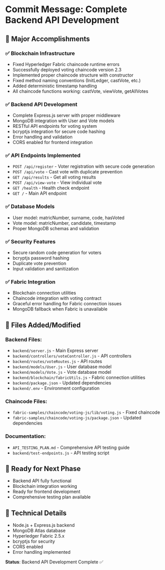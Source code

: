 # Commit Message: Complete Backend API Development

## 🎯 **Major Accomplishments**

### ✅ **Blockchain Infrastructure**
- Fixed Hyperledger Fabric chaincode runtime errors
- Successfully deployed voting chaincode version 2.3
- Implemented proper chaincode structure with constructor
- Fixed method naming conventions (InitLedger, castVote, etc.)
- Added deterministic timestamp handling
- All chaincode functions working: castVote, viewVote, getAllVotes

### ✅ **Backend API Development**
- Complete Express.js server with proper middleware
- MongoDB integration with User and Vote models
- RESTful API endpoints for voting system
- bcryptjs integration for secure code hashing
- Error handling and validation
- CORS enabled for frontend integration

### ✅ **API Endpoints Implemented**
- `POST /api/register` - Voter registration with secure code generation
- `POST /api/vote` - Cast vote with duplicate prevention
- `GET /api/results` - Get all voting results
- `POST /api/view-vote` - View individual vote
- `GET /health` - Health check endpoint
- `GET /` - Main API endpoint

### ✅ **Database Models**
- User model: matricNumber, surname, code, hasVoted
- Vote model: matricNumber, candidate, timestamp
- Proper MongoDB schemas and validation

### ✅ **Security Features**
- Secure random code generation for voters
- bcryptjs password hashing
- Duplicate vote prevention
- Input validation and sanitization

### ✅ **Fabric Integration**
- Blockchain connection utilities
- Chaincode integration with voting contract
- Graceful error handling for Fabric connection issues
- MongoDB fallback when Fabric is unavailable

## 📁 **Files Added/Modified**

### Backend Files:
- `backend/server.js` - Main Express server
- `backend/controllers/voteController.js` - API controllers
- `backend/routes/voteRoutes.js` - API routes
- `backend/models/User.js` - User database model
- `backend/models/Vote.js` - Vote database model
- `backend/blockchain/fabricUtils.js` - Fabric connection utilities
- `backend/package.json` - Updated dependencies
- `backend/.env` - Environment configuration

### Chaincode Files:
- `fabric-samples/chaincode/voting-js/lib/voting.js` - Fixed chaincode
- `fabric-samples/chaincode/voting-js/package.json` - Updated dependencies

### Documentation:
- `API_TESTING_PLAN.md` - Comprehensive API testing guide
- `backend/test-endpoints.js` - API testing script

## 🚀 **Ready for Next Phase**
- Backend API fully functional
- Blockchain integration working
- Ready for frontend development
- Comprehensive testing plan available

## 🔧 **Technical Details**
- Node.js + Express.js backend
- MongoDB Atlas database
- Hyperledger Fabric 2.5.x
- bcryptjs for security
- CORS enabled
- Error handling implemented

**Status**: Backend API Development Complete ✅ 